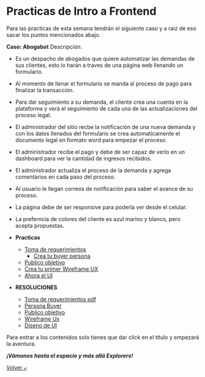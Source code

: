 # Practicas de Intro a Frontend

Para las practicas de esta semana tendrán el siguiente caso y a raiz de eso sacar los puntos mencionados abajo.

**Caso: Abogabot**
Descripción:

- Es un despacho de abogados que quiere automatizar las demandas de sus clientes, esto lo harán a traves de una página web llenando un formulario.
- Al momento de llenar el formulario se manda al proceso de pago para finalizar la transacción.
- Para dar seguimiento a su demanda, el cliente crea una cuenta en la plataforma y verá el seguimiento de cada una de las actualizaciones del proceso legal.
- El administrador del sitio recbe la notificación de una nueva demanda y con los datos llenados del formulario se crea automaticamente el documento legal en formato word para empezar el proceso.
- El administrador recibe el pago y debe de ser capaz de verlo en un dashboard para ver la cantidad de ingresos recibidos.
- El administrador actualiza el proceso de la demanda y agrega comentarios en cada paso del proceso.
- Al usuario le llegan correos de notificación para saber el avance de su proceso.
- La página debe de ser responsive para poderla ver desde el celular.
- La preferncia de colores del cliente es azul marino y blanco, pero acepta propuestas.

- **Practicas**

  - [Toma de requerimientos](./1.-requerimientos.md)
    - [Crea tu buyer persona](./2.-buyerPersona.md)
  - [Publico objetivo](./3.-publicoObjetivo.md)
  - [Crea tu primer Wireframe UX](./4.-wireframe.md)
  - [Ahora el UI](./5.-ui.md)

- **RESOLUCIONES**
  - [Toma de requerimientos pdf](./Requerimientos.pdf)
  - [Persona Buyer](./2.-persona.pdf)
  - [Publico objetivo](./PublicoObjetivo.png)
  - [Wireframe Ux](./4.-wireframe%20solucion.md)
  - [Diseno de UI](./ui.pdf)

Para entrar a los contenidos solo tienes que dar click en el título y empezará la aventura.

**_¡Vámonos hasta el espacio y más allá Explorers!_**

[Volver &ldca;](/01%20-%20INTRO/README.md 'Regresar a página anterior')
